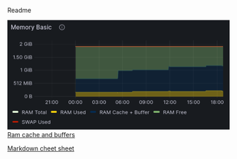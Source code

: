 Readme

![alt](https://github.com/dmfow/CheetSheetsOpsFixes/blob/main/Images/RamCacheAndBuffers.png)
[Ram cache and buffers](https://github.com/dmfow/CheetSheetsOpsFixes/blob/main/Linux%20Ram%20cache%20%2B%20Buffer)





[Markdown cheet sheet](https://github.com/dmfow/CheatSheets/blob/main/Github%20Markdown.md)


